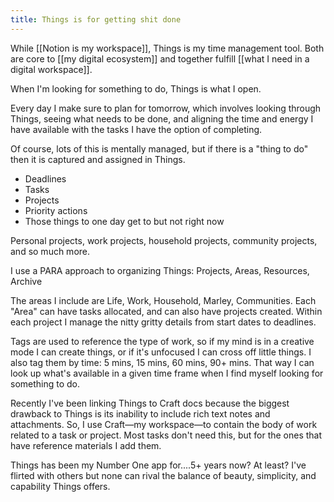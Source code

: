 ```yaml
---
title: Things is for getting shit done
---
```

While [[Notion is my workspace]], Things is my time management tool. Both are core to [[my digital ecosystem]] and together fulfill [[what I need in a digital workspace]].

When I'm looking for something to do, Things is what I open.

Every day I make sure to plan for tomorrow, which involves looking through Things, seeing what needs to be done, and aligning the time and energy I have available with the tasks I have the option of completing.

Of course, lots of this is mentally managed, but if there is a "thing to do" then it is captured and assigned in Things.

- Deadlines
- Tasks
- Projects
- Priority actions
- Those things to one day get to but not right now

Personal projects, work projects, household projects, community projects, and so much more.

I use a PARA approach to organizing Things: Projects, Areas, Resources, Archive

The areas I include are Life, Work, Household, Marley, Communities. Each "Area" can have tasks allocated, and can also have projects created. Within each project I manage the nitty gritty details from start dates to deadlines.

Tags are used to reference the type of work, so if my mind is in a creative mode I can create things, or if it's unfocused I can cross off little things. I also tag them by time: 5 mins, 15 mins, 60 mins, 90+ mins. That way I can look up what's available in a given time frame when I find myself looking for something to do.

Recently I've been linking Things to Craft docs because the biggest drawback to Things is its inability to include rich text notes and attachments. So, I use Craft—my workspace—to contain the body of work related to a task or project. Most tasks don't need this, but for the ones that have reference materials I add them.

Things has been my Number One app for....5+ years now? At least? I've flirted with others but none can rival the balance of beauty, simplicity, and capability Things offers.